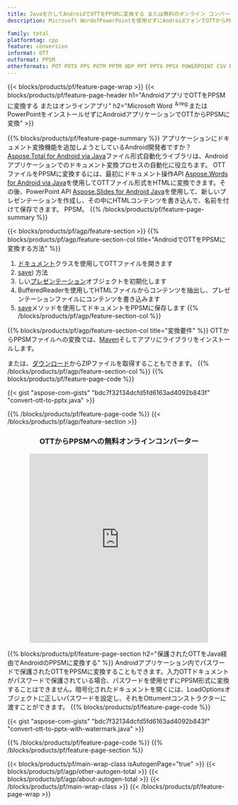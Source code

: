 ```yaml
---
title: Javaを介してAndroidでOTTをPPSMに変換する または無料のオンライン コンバーターを使用
description: Microsoft WordofPowerPointを使用せずにAndroidフォンでOTTからPPSMに変換 またはオンライン。コードを統合する前に、無料の CSV から DOC へのオンライン コンバーターをすばやくテストします。

family: total
platformtag: cpp
feature: conversion
informat: OTT
outformat: PPSM
otherformats: POT POTX PPS POTM PPTM ODP PPT PPTX PPSX POWERPOINT CSV DIF FODS ODS SXC TSV XLAM XLTM EXCEL XLS XLSB XLSM XLSX XLT XLTM XLTX
---
```

{{< blocks/products/pf/feature-page-wrap >}}
{{< blocks/products/pf/feature-page-header h1="AndroidアプリでOTTをPPSMに変換する またはオンラインアプリ" h2="Microsoft Word <sup>＆reg;</sup>またはPowerPointをインストールせずにAndroidアプリケーションでOTTからPPSMに変換" >}}

{{% blocks/products/pf/feature-page-summary %}}
アプリケーションにドキュメント変換機能を追加しようとしているAndroid開発者ですか？ [Aspose.Total for Android via Java](https://products.aspose.com/total/android-java/)ファイル形式自動化ライブラリは、Androidアプリケーションでのドキュメント変換プロセスの自動化に役立ちます。 OTTファイルをPPSMに変換するには、最初にドキュメント操作API [Aspose.Words for Android via Java](https://products.aspose.com/words/android-java/)を使用してOTTファイル形式をHTMLに変換できます。その後、PowerPoint API [Aspose.Slides for Android Java](https://products.aspose.com/slides/android-java/)を使用して、新しいプレゼンテーションを作成し、その中にHTMLコンテンツを書き込んで、名前を付けて保存できます。 PPSM。 
{{% /blocks/products/pf/feature-page-summary  %}}

{{< blocks/products/pf/agp/feature-section >}}
{{% blocks/products/pf/agp/feature-section-col title="AndroidでOTTをPPSMに変換する方法" %}}
1. [ドキュメント](https://reference.aspose.com/words/java/com.aspose.words/Ottument)クラスを使用してOTTファイルを開きます
2. [save](https://reference.aspose.com/words/java/com.aspose.words/Ottument#save(java.lang.String,com.aspose.words.SaveOptions)を使用してOTTファイルをHTMLに変換します)) 方法
3. しい[プレゼンテーション](https://reference.aspose.com/slides/java/com.aspose.slides/Presentation)オブジェクトを初期化します
5. BufferedReaderを使用してHTMLファイルからコンテンツを抽出し、プレゼンテーションファイルにコンテンツを書き込みます
6. [save](https://reference.aspose.com/slides/java/com.aspose.slides/Presentation#save-java.io.OutputStream-int-)メソッドを使用してドキュメントをPPSMに保存します
{{% /blocks/products/pf/agp/feature-section-col %}}

{{% blocks/products/pf/agp/feature-section-col title="変換要件" %}}
OTTからPPSMファイルへの変換では、[Maven](https://releases.aspose.com/total/java/)そしてアプリにライブラリをインストールします。

または、[ダウンロード](https://releases.aspose.com/total/androidjava)からZIPファイルを取得することもできます。
{{% /blocks/products/pf/agp/feature-section-col %}}
{{% blocks/products/pf/feature-page-code %}}

{{< gist "aspose-com-gists" "bdc7f32134dcfd5fd6163ad4092b843f" "convert-ott-to-pptx.java" >}}



{{% /blocks/products/pf/feature-page-code %}}
{{< /blocks/products/pf/agp/feature-section >}}

<div class="container-fluid agp-content bg-white aboutfile box-1 vh100 section nopbtm">
<div class=container>
<div class=row>
<div class="demobox tc col-md-12 padding-0" align="center">

<h3>OTTからPPSMへの無料オンラインコンバーター</h3>

<iframe style="border: none; height: 426px;" scrolling="no" src="https://total-conversion-app-65z5r2lp.qa.k8s.dynabic.com/?to=ppsm&from=ott" id="child-iframe" width="80%"></iframe>

</div></div>
</div></div>

{{% blocks/products/pf/feature-page-section  h2="保護されたOTTをJava経由でAndroidのPPSMに変換する" %}}
Androidアプリケーション内でパスワードで保護されたOTTをPPSMに変換することもできます。入力OTTドキュメントがパスワードで保護されている場合、パスワードを使用せずにPPSM形式に変換することはできません。暗号化されたドキュメントを開くには、LoadOptionsオブジェクトに正しいパスワードを設定し、それをOttumentコンストラクターに渡すことができます。
{{% blocks/products/pf/feature-page-code %}}

{{< gist "aspose-com-gists" "bdc7f32134dcfd5fd6163ad4092b843f" "convert-ott-to-pptx-with-watermark.java" >}}

{{% /blocks/products/pf/feature-page-code  %}}
{{% /blocks/products/pf/feature-page-section %}}

{{< blocks/products/pf/main-wrap-class isAutogenPage="true" >}}
{{< blocks/products/pf/agp/other-autogen-total >}}
{{< blocks/products/pf/agp/about-autogen-total >}}
{{< /blocks/products/pf/main-wrap-class >}}
{{< /blocks/products/pf/feature-page-wrap >}}